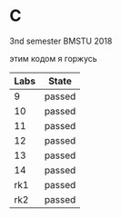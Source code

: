 # C
3nd semester BMSTU 2018

этим кодом я горжусь


| Labs | State |
| --- | --- | 
| 9 | passed |
| 10 | passed |
| 11 | passed |
| 12 | passed |
| 13 | passed |
| 14 | passed |
| rk1 | passed |
| rk2 | passed |
